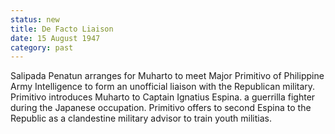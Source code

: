 ```yaml
---
status: new
title: De Facto Liaison
date: 15 August 1947
category: past
---
```

Salipada Penatun arranges for Muharto to meet Major Primitivo of Philippine Army Intelligence to form an unofficial liaison with the Republican military. Primitivo introduces Muharto to Captain Ignatius Espina. a guerrilla fighter during the Japanese occupation. Primitivo offers to second Espina to the Republic as a clandestine military advisor to train youth militias. 

